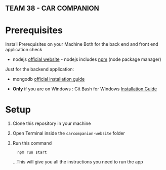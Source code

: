 ## TEAM 38 - CAR COMPANION

# Prerequisites
 Install Prerequisites on your Machine 
 Both for the back end and front end application check

* nodejs [official website](https://nodejs.org/en/) - nodejs includes [npm](https://www.npmjs.com/) (node package manager)

Just for the backend application:

* mongodb [official installation guide](https://docs.mongodb.org/manual/administration/install-community/)  

* **Only** if you are on Windows : Git Bash for Windows [Installation Guide](https://gitforwindows.org/)

# Setup 
1. Clone this repository in your machine

2. Open Terminal inside the `carcompanion-website` folder

3. Run this command
    ```
      npm run start
    ``` 
    ...This will give you all the instructions you need to run the app
